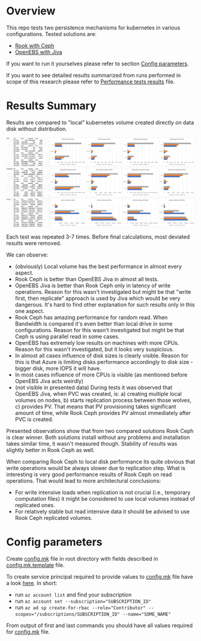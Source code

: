 # Overview

This repo tests two persistence mechanisms for kubernetes in various configurations. Tested solutions are:

- [Rook with Ceph](https://github.com/rook/rook)
- [OpenEBS with Jiva](https://github.com/openebs/jiva)

If you want to run it yourselves please refer to section [Config parameters](#config-parameters).

If you want to see detailed results summarized from runs performed in scope of this research please refer
to [Performance tests results](./performance-tests-results.md) file.

# Results Summary

Results are compared to "local" kubernetes volume created directly on data disk without distribution.

![results](./20211210-rook-openebs-local.png)

Each test was repeated 3-7 times. Before final calculations, most deviated results were removed.

We can observe:

- (obviously) Local volume has the best performance in almost every aspect.
- Rook Ceph is better than OpenEBS Jiva in almost all tests.
- OpenEBS Jiva is better than Rook Ceph only in latency of write operations. Reason for this wasn't investigated but
  might be that "write first, then replicate" approach is used by Jiva which would be very dangerous. It's hard to find
  other explanation for such results only in this one aspect.
- Rook Ceph has amazing performance for random read. When Bandwidth is compared it's even better than local drive in
  some configurations. Reason for this wasn't investigated but might be that Ceph is using parallel read in some cases.
- OpenEBS has extremely low results on machines with more CPUs. Reason for this wasn't investigated, but it looks very
  suspicious.
- In almost all cases influence of disk sizes is clearly visible. Reason for this is that Azure is limiting disks
  performance accordingly to disk size - bigger disk, more IOPS it will have.
- In most cases influence of more CPUs is visible (as mentioned before OpenEBS Jiva acts weirdly)
- (not visible in presented data) During tests it was observed that OpenEBS Jiva, when PVC was created, is: a) creating
  multiple local volumes on nodes, b) starts replication process between those wolves, c) provides PV. That means that
  PV provisioning takes significant amount of time, while Rook Ceph provides PV almost immediately after PVC is created.

Presented observations show that from two compared solutions Rook Ceph is clear winner. Both solutions install without
any problems and installation takes similar time, it wasn't measured though. Stability of results was slightly better in
Rook Ceph as well.

When comparing Rook Ceph to local disk performance its quite obvious that write operations would be always slower due to
replication step. What is interesting is very good performance results of Rook Ceph on read operations. That would lead
to more architectural conclusions:

- For write intensive loads when replication is not crucial (i.e., temporary computation files) it might be considered
  to use local volumes instead of replicated ones.
- For relatively stable but read intensive data it should be advised to use Rook Ceph replicated volumes.

# Config parameters

Create [config.mk](./config.mk) file in root directory with fields described
in [config.mk.template](./config.mk.template) file.

To create service principal required to provide values to [config.mk](./config.mk) file have a
look [here](https://www.terraform.io/docs/providers/azurerm/guides/service_principal_client_secret.html). In short:

- run `az account list` and find your subscription
- run `az account set --subscription="SUBSCRIPTION_ID"`
- run `az ad sp create-for-rbac --role="Contributor" --scopes="/subscriptions/SUBSCRIPTION_ID" --name="SOME_NAME"`

From output of first and last commands you should have all values required for [config.mk](./config.mk) file.  
